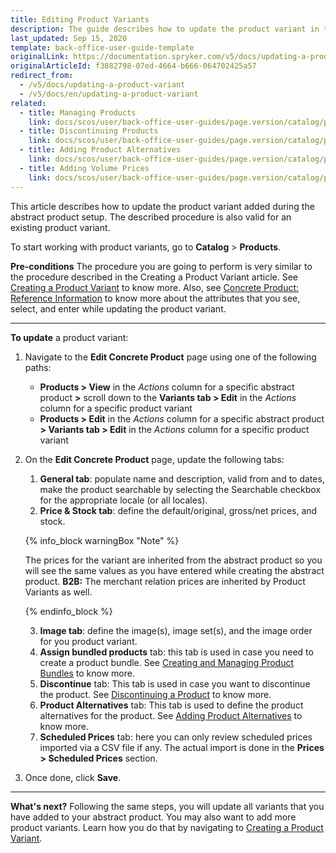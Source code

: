 ```yaml
---
title: Editing Product Variants
description: The guide describes how to update the product variant in the Back Office.
last_updated: Sep 15, 2020
template: back-office-user-guide-template
originalLink: https://documentation.spryker.com/v5/docs/updating-a-product-variant
originalArticleId: f3882798-07ed-4664-b666-064702425a57
redirect_from:
  - /v5/docs/updating-a-product-variant
  - /v5/docs/en/updating-a-product-variant
related:
  - title: Managing Products
    link: docs/scos/user/back-office-user-guides/page.version/catalog/products/managing-products/managing-products.html
  - title: Discontinuing Products
    link: docs/scos/user/back-office-user-guides/page.version/catalog/products/managing-products/discontinuing-products.html
  - title: Adding Product Alternatives
    link: docs/scos/user/back-office-user-guides/page.version/catalog/products/managing-products/adding-product-alternatives.html
  - title: Adding Volume Prices
    link: docs/scos/user/back-office-user-guides/page.version/catalog/products/managing-products/adding-volume-prices.html
---
```


This article describes how to update the product variant added during the abstract product setup.
The described procedure is also valid for an existing product variant.

To start working with product variants, go to **Catalog** > **Products**.

**Pre-conditions**
The procedure you are going to perform is very similar to the procedure described in the Creating a Product Variant article. See  [Creating a Product Variant](/docs/scos/user/back-office-user-guides/{{page.version}}/catalog/products/concrete-products/creating-product-variants.html) to know more. Also, see [Concrete Product: Reference Information](/docs/scos/user/back-office-user-guides/{{page.version}}/catalog/products/references/concrete-product-reference-information.html) to know more about the attributes that you see, select, and enter while updating the product variant.
***
**To update** a product variant:
1. Navigate to the **Edit Concrete Product** page using one of the following paths:
   * **Products > View** in the _Actions_ column for a specific abstract product **>** scroll down to the **Variants tab > Edit** in the _Actions_ column for a specific product variant
    * **Products > Edit** in the _Actions_ column for a specific abstract product **> Variants tab > Edit** in the _Actions_ column for a specific product variant
2. On the **Edit Concrete Product** page, update the following tabs:
    1. **General tab**: populate name and description, valid from and to dates, make the product searchable by selecting the Searchable checkbox for the appropriate locale (or all locales).
    2. **Price & Stock tab**: define the default/original, gross/net prices, and stock.

    {% info_block warningBox "Note" %}

    The prices for the variant are inherited from the abstract product so you will see the same values as you have entered while creating the abstract product. **B2B:** The merchant relation prices are inherited by Product Variants as well.

    {% endinfo_block %}
    
    3. **Image tab**: define the image(s), image set(s), and the image order for you product variant.
    4. **Assign bundled products** tab: this tab is used in case you need to create a product bundle. See [Creating and Managing Product Bundles](/docs/scos/user/back-office-user-guides/{{page.version}}/catalog/products/managing-products/creating-product-bundles.html) to know more.
    5. **Discontinue** tab: This tab is used in case you want to discontinue the product. See [Discontinuing a Product](/docs/scos/user/back-office-user-guides/{{page.version}}/catalog/products/managing-products/discontinuing-products.html) to know more.
    6. **Product Alternatives** tab: This tab is used to define the product alternatives for the product. See [Adding Product Alternatives](/docs/scos/user/back-office-user-guides/{{page.version}}/catalog/products/managing-products/adding-product-alternatives.html) to know more.
    7. **Scheduled Prices** tab: here you can only review scheduled prices imported via a CSV file if any. The actual import is done in the **Prices > Scheduled Prices** section.
3. Once done, click **Save**.
***
**What's next?**
Following the same steps, you will update all variants that you have added to your abstract product.
You may also want to add more product variants. Learn how you do that by navigating to [Creating a Product Variant](/docs/scos/user/back-office-user-guides/{{page.version}}/catalog/products/concrete-products/creating-product-variants.html).
